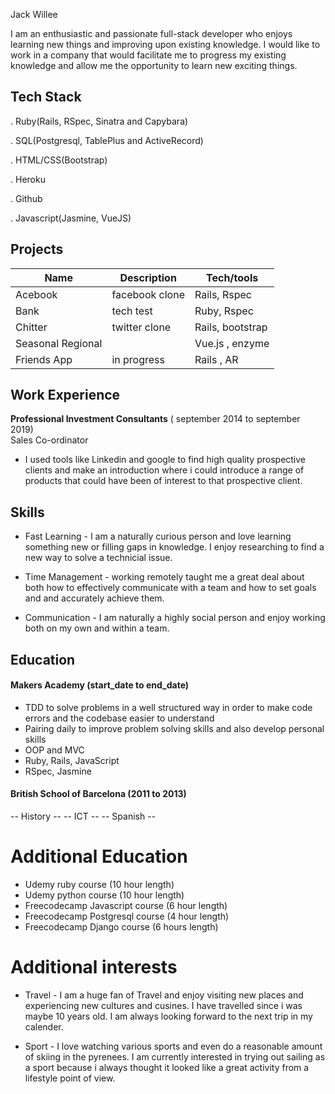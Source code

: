 Jack Willee

I am an enthusiastic and passionate full-stack developer who enjoys learning new things and improving upon existing knowledge. I would like to work in a company that would facilitate me to progress my existing knowledge and allow me the opportunity to learn new exciting things.



## Tech Stack

. Ruby(Rails, RSpec, Sinatra and Capybara)

. SQL(Postgresql, TablePlus and ActiveRecord)

. HTML/CSS(Bootstrap)

. Heroku

. Github

. Javascript(Jasmine, VueJS)

## Projects

| Name                         | Description         | Tech/tools        |
| ---------------------------- | -----------------   | ----------------- |
| Acebook                      | facebook clone      | Rails, Rspec      |
| Bank                         |  tech test          | Ruby, Rspec       |
| Chitter                      | twitter clone       | Rails, bootstrap  |
| Seasonal Regional            |                     | Vue.js , enzyme   |
| Friends App                  |   in progress       |  Rails , AR       |
## Work Experience

**Professional Investment Consultants** ( september 2014  to september 2019)  
Sales Co-ordinator

- I used tools like Linkedin and google to find high quality prospective clients and make an introduction where i could introduce a range of products that could have been of interest to that prospective client.

## Skills 
- Fast Learning - I am a naturally curious person and love learning something new or filling gaps in knowledge. I enjoy researching to find a new way to solve a technicial issue.
- Time Management - working remotely taught me a great deal about both how to effectively communicate with a team and how to set goals and and accurately achieve them.

- Communication - I am naturally a highly social person and enjoy working both on my own and within a team.



## Education

#### Makers Academy (start_date to end_date)
- TDD to solve problems in a well structured way in order to make code errors and the codebase easier to understand
- Pairing daily to improve problem solving skills and also develop personal skills
- OOP and MVC
- Ruby, Rails, JavaScript
- RSpec, Jasmine

#### British School of Barcelona (2011 to 2013)
-- History --
-- ICT --
-- Spanish --


# Additional Education #
 - Udemy ruby course (10 hour length)
 - Udemy python course (10 hour length)
 - Freecodecamp Javascript course (6 hour length)
 - Freecodecamp Postgresql course (4 hour length)
 - Freecodecamp Django course (6 hours length)

 # Additional interests #
 - Travel -
 I am a huge fan of Travel and enjoy visiting new places and experiencing new cultures and cusines. I have travelled since i was maybe 10 years old. I am always looking forward to the next trip in my calender.

 - Sport  -
I love watching various sports and even do a reasonable amount of skiing in the pyrenees. I am currently interested in trying out sailing as a sport because i always thought it looked like a great activity from a lifestyle point of view.
